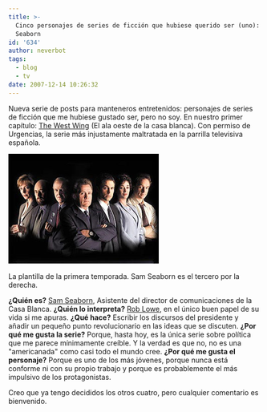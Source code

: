 ```yaml
---
title: >-
  Cinco personajes de series de ficción que hubiese querido ser (uno): Sam
  Seaborn
id: '634'
author: neverbot
tags:
  - blog
  - tv
date: 2007-12-14 10:26:32
---
```


Nueva serie de posts para manteneros entretenidos: personajes de series de ficción que me hubiese gustado ser, pero no soy. En nuestro primer capítulo: [The West Wing](http://www.tv.com/the-west-wing/show/189/summary.html) (El ala oeste de la casa blanca). Con permiso de Urgencias, la serie más injustamente maltratada en la parrilla televisiva española.

![El ala oeste de la casa blanca](./cinco-personajes-de-series-de-ficcion-que-hubiese-querido-ser-uno-sam-seaborn/west-wing.jpg "El ala oeste de la casa blanca")

La plantilla de la primera temporada. Sam Seaborn es el tercero por la derecha.

**¿Quién es?** [Sam Seaborn](http://en.wikipedia.org/wiki/Sam_Seaborn), Asistente del director de comunicaciones de la Casa Blanca. **¿Quién lo interpreta?** [Rob Lowe](http://www.imdb.com/name/nm0000507/), en el único buen papel de su vida si me apuras. **¿Qué hace?** Escribir los discursos del presidente y añadir un pequeño punto revolucionario en las ideas que se discuten. **¿Por qué me gusta la serie?** Porque, hasta hoy, es la única serie sobre política que me parece mínimamente creíble. Y la verdad es que no, no es una "americanada" como casi todo el mundo cree. **¿Por qué me gusta el personaje?** Porque es uno de los más jóvenes, porque nunca está conforme ni con su propio trabajo y porque es probablemente el más impulsivo de los protagonistas.

Creo que ya tengo decididos los otros cuatro, pero cualquier comentario es bienvenido.